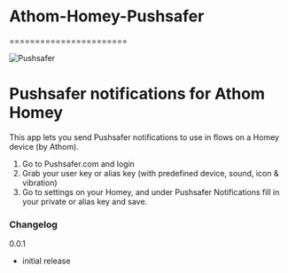 # Athom-Homey-Pushsafer
=======================

![Pushsafer](https://www.pushsafer.com/de/assets/logos/logo.png)

# Pushsafer notifications for Athom Homey

This app lets you send Pushsafer notifications to use in flows on a Homey device (by Athom).

1. Go to Pushsafer.com and login
2. Grab your user key or alias key (with predefined device, sound, icon & vibration)
3. Go to settings on your Homey, and under Pushsafer Notifications fill in your private or alias key and save.

### Changelog

0.0.1
- initial release
